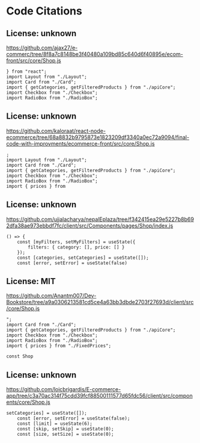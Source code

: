 # Code Citations

## License: unknown
https://github.com/ajax27/e-commerc/tree/8f8a7c8148be3f40480a109bd85c640d6f40895e/ecom-front/src/core/Shop.js

```
} from "react";
import Layout from "./Layout";
import Card from "./Card";
import { getCategories, getFilteredProducts } from "./apiCore";
import Checkbox from "./Checkbox";
import RadioBox from "./RadioBox";
```


## License: unknown
https://github.com/kaloraat/react-node-ecommerce/tree/68a8832b9795873e1823209df3340a0ec72a9094/final-code-with-improvments/ecommerce-front/src/core/Shop.js

```
;
import Layout from "./Layout";
import Card from "./Card";
import { getCategories, getFilteredProducts } from "./apiCore";
import Checkbox from "./Checkbox";
import RadioBox from "./RadioBox";
import { prices } from
```


## License: unknown
https://github.com/ujjalacharya/nepalEplaza/tree/f342415ea29e5227b8b692dfa38ae973ebbdf7fc/client/src/Components/pages/Shop/index.js

```
() => {
    const [myFilters, setMyFilters] = useState({
        filters: { category: [], price: [] }
    });
    const [categories, setCategories] = useState([]);
    const [error, setError] = useState(false)
```


## License: MIT
https://github.com/Anantm007/Dev-Bookstore/tree/a9a0306213581cd5ce4a63bb3dbde2703f27693d/client/src/core/Shop.js

```
";
import Card from "./Card";
import { getCategories, getFilteredProducts } from "./apiCore";
import Checkbox from "./Checkbox";
import RadioBox from "./RadioBox";
import { prices } from "./FixedPrices";

const Shop
```


## License: unknown
https://github.com/loicbrigardis/E-commerce-app/tree/c3a70ac314f75cdd39fcf88500111577d65fdc56/client/src/components/core/Shop.js

```
setCategories] = useState([]);
    const [error, setError] = useState(false);
    const [limit] = useState(6);
    const [skip, setSkip] = useState(0);
    const [size, setSize] = useState(0);
```

